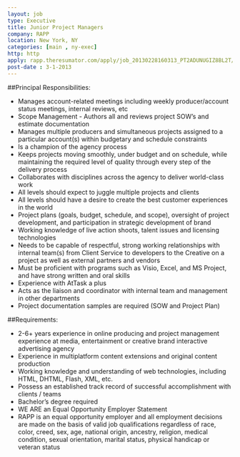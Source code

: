 ```yaml
---
layout: job
type: Executive
title: Junior Project Managers
company: RAPP
location: New York, NY
categories: [main , ny-exec]
http: http
apply: rapp.theresumator.com/apply/job_20130228160313_PT2ADUNUGIZ8BL2T/Junior-Project-Managers.html
post-date : 3-1-2013
---
```


##Principal Responsibilities:

* Manages account-related meetings including weekly producer/account status meetings, internal reviews, etc
* Scope Management - Authors all and reviews project SOW’s and estimate documentation
* Manages multiple producers and simultaneous projects assigned to a particular account(s) within budgetary and schedule constraints
* Is a champion of the agency process
* Keeps projects moving smoothly, under budget and on schedule, while maintaining the required level of quality through every step of the delivery process
* Collaborates with disciplines across the agency to deliver world-class work
* All levels should expect to juggle multiple projects and clients
* All levels should have a desire to create the best customer experiences in the world
* Project plans (goals, budget, schedule, and scope), oversight of project development, and participation in strategic development of brand
* Working knowledge of live action shoots, talent issues and licensing technologies
* Needs to be capable of respectful, strong working relationships with internal team(s) from Client Service to developers to the Creative on a project as well as external partners and vendors
* Must be proficient with programs such as Visio, Excel, and MS Project, and have strong written and oral skills
* Experience with AtTask a plus
* Acts as the liaison and coordinator with internal team and management in other departments
* Project documentation samples are required (SOW and Project Plan)

##Requirements:

* 2-6+ years experience in online producing and project management experience at media, entertainment or creative brand interactive advertising agency
* Experience in multiplatform content extensions and original content production
* Working knowledge and understanding of web technologies, including HTML, DHTML, Flash, XML, etc.
* Possess an established track record of successful accomplishment with clients / teams
* Bachelor’s degree required
* WE ARE an Equal Opportunity Employer Statement
* RAPP is an equal opportunity employer and all employment decisions are made on the basis of valid job qualifications regardless of race, color, creed, sex, age, national origin, ancestry, religion, medical condition, sexual orientation, marital status, physical handicap or veteran status

